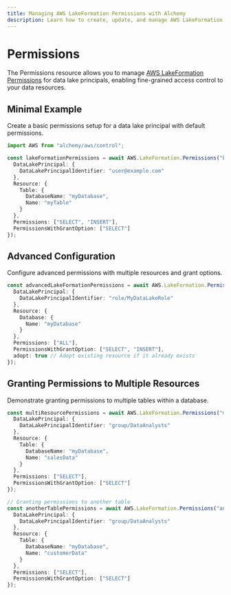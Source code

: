 ```yaml
---
title: Managing AWS LakeFormation Permissions with Alchemy
description: Learn how to create, update, and manage AWS LakeFormation Permissions using Alchemy Cloud Control.
---
```


# Permissions

The Permissions resource allows you to manage [AWS LakeFormation Permissions](https://docs.aws.amazon.com/lakeformation/latest/userguide/) for data lake principals, enabling fine-grained access control to your data resources.

## Minimal Example

Create a basic permissions setup for a data lake principal with default permissions.

```ts
import AWS from "alchemy/aws/control";

const lakeFormationPermissions = await AWS.LakeFormation.Permissions("basicPermissions", {
  DataLakePrincipal: {
    DataLakePrincipalIdentifier: "user@example.com"
  },
  Resource: {
    Table: {
      DatabaseName: "myDatabase",
      Name: "myTable"
    }
  },
  Permissions: ["SELECT", "INSERT"],
  PermissionsWithGrantOption: ["SELECT"]
});
```

## Advanced Configuration

Configure advanced permissions with multiple resources and grant options.

```ts
const advancedLakeFormationPermissions = await AWS.LakeFormation.Permissions("advancedPermissions", {
  DataLakePrincipal: {
    DataLakePrincipalIdentifier: "role/MyDataLakeRole"
  },
  Resource: {
    Database: {
      Name: "myDatabase"
    }
  },
  Permissions: ["ALL"],
  PermissionsWithGrantOption: ["SELECT", "INSERT"],
  adopt: true // Adopt existing resource if it already exists
});
```

## Granting Permissions to Multiple Resources

Demonstrate granting permissions to multiple tables within a database.

```ts
const multiResourcePermissions = await AWS.LakeFormation.Permissions("multiResourcePermissions", {
  DataLakePrincipal: {
    DataLakePrincipalIdentifier: "group/DataAnalysts"
  },
  Resource: {
    Table: {
      DatabaseName: "myDatabase",
      Name: "salesData"
    }
  },
  Permissions: ["SELECT"],
  PermissionsWithGrantOption: ["SELECT"]
});

// Granting permissions to another table
const anotherTablePermissions = await AWS.LakeFormation.Permissions("anotherTablePermissions", {
  DataLakePrincipal: {
    DataLakePrincipalIdentifier: "group/DataAnalysts"
  },
  Resource: {
    Table: {
      DatabaseName: "myDatabase",
      Name: "customerData"
    }
  },
  Permissions: ["SELECT"],
  PermissionsWithGrantOption: ["SELECT"]
});
```